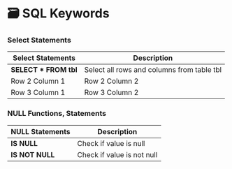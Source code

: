 # :card_file_box: SQL Keywords

### Select Statements

| Select Statements | Description |
| ---------------------  | --------------- |
| **SELECT * FROM tbl** | Select all rows and columns from table tbl | 
| Row 2 Column 1 | Row 2 Column 2 |
| Row 3 Column 1 | Row 3 Column 2 | 


### NULL Functions, Statements

| NULL Statements | Description |
| ---------------------  | --------------- |
| **IS NULL** | Check if value is null | 
| **IS NOT NULL** | Check if value is not null |
